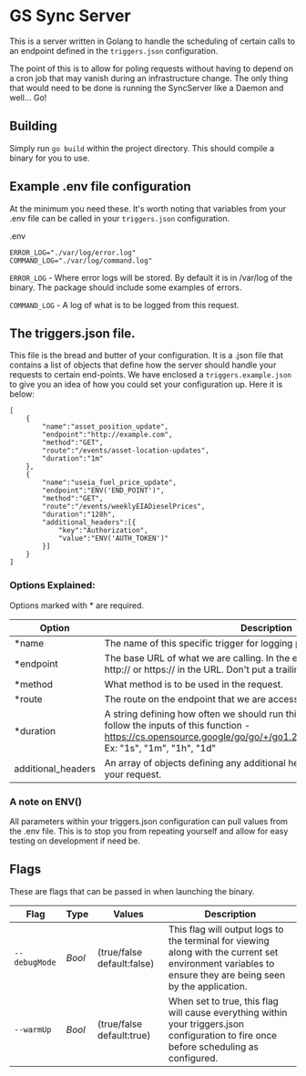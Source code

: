 # GS Sync Server

This is a server written in Golang to handle the scheduling of certain calls to an endpoint defined in the `triggers.json` configuration.

The point of this is to allow for poling requests without having to depend on a cron job that may vanish during an infrastructure change. The only thing that would need to be done is running the SyncServer like a Daemon and well... Go!

## Building
Simply run `go build` within the project directory. This should compile a binary for you to use. 

## Example .env file configuration
At the minimum you need these. It's worth noting that variables from your .env file can be called in your `triggers.json` configuration.

.env
```
ERROR_LOG="./var/log/error.log"
COMMAND_LOG="./var/log/command.log"
```

`ERROR_LOG` - Where error logs will be stored. By default it is in /var/log of the binary. The package should include some examples of errors. 

`COMMAND_LOG` - A log of what is to be logged from this request. 

## The triggers.json file. 
This file is the bread and butter of your configuration. It is a .json file that contains a list of objects that define how the server should handle your requests to certain end-points. We have enclosed a `triggers.example.json` to give you an idea of how you could set your configuration up. Here it is below: 

```
[
	{
		"name":"asset_position_update",
		"endpoint":"http://example.com",
		"method":"GET",
		"route":"/events/asset-location-updates",
		"duration":"1m"
	}, 
	{
		"name":"useia_fuel_price_update",
		"endpoint":"ENV('END_POINT')",
		"method":"GET",
		"route":"/events/weeklyEIADieselPrices",
		"duration":"128h",
		"additional_headers":[{
			"key":"Authorization",
			"value":"ENV('AUTH_TOKEN')"
		}]	
	}
]
```
### Options Explained: 
Options marked with * are required. 

| Option | Description |
|--------|-------------|
|*name    |The name of this specific trigger for logging purposes.|
|*endpoint|The base URL of what we are calling. In the example above. Should include http:// or https:// in the URL. Don't put a trailing slash.|
|*method  |What method is to be used in the request.|
|*route   |The route on the endpoint that we are accessing.|
|*duration|A string defining how often we should run this trigger. Valid strings should follow the inputs of this function - https://cs.opensource.google/go/go/+/go1.23.4:src/time/format.go;l=1617 Ex: "1s", "1m", "1h", "1d"|
|additional_headers| An array of objects defining any additional headers that should be sent with your request.|

### A note on ENV()

All parameters within your triggers.json configuration can pull values from the .env file. This is to stop you from repeating yourself and allow for easy testing on development if need be. 


## Flags

These are flags that can be passed in when launching the binary. 

| Flag | Type | Values | Description |
|------|------|--------|-------------|
|`--debugMode`|*Bool*|(true/false default:false)| This flag will output logs to the terminal for viewing along with the current set environment variables to ensure they are being seen by the application. |
|`--warmUp`|*Bool*|(true/false default:true)| When set to true, this flag will cause everything within your triggers.json configuration to fire once before scheduling as configured.
